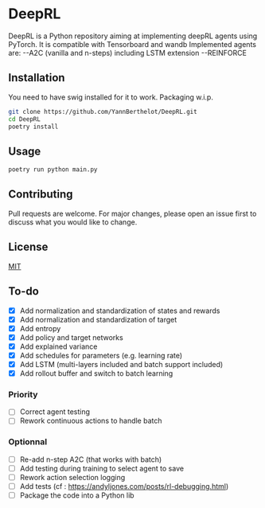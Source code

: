 # DeepRL

DeepRL is a Python repository aiming at implementing deepRL agents using PyTorch. It is compatible with Tensorboard and wandb
Implemented agents are:
--A2C (vanilla and n-steps) including LSTM extension
--REINFORCE

## Installation

You need to have swig installed for it to work.
Packaging w.i.p.

```bash
git clone https://github.com/YannBerthelot/DeepRL.git
cd DeepRL
poetry install
```

## Usage

```bash
poetry run python main.py
```

## Contributing

Pull requests are welcome. For major changes, please open an issue first to discuss what you would like to change.

## License

[MIT](https://choosealicense.com/licenses/mit/)

## To-do

- [x] Add normalization and standardization of states and rewards
- [x] Add normalization and standardization of target
- [x] Add entropy
- [x] Add policy and target networks
- [x] Add explained variance
- [x] Add schedules for parameters (e.g. learning rate)
- [x] Add LSTM (multi-layers included and batch support included)
- [x] Add rollout buffer and switch to batch learning

### Priority

- [ ] Correct agent testing
- [ ] Rework continuous actions to handle batch

### Optionnal

- [ ] Re-add n-step A2C (that works with batch)
- [ ] Add testing during training to select agent to save
- [ ] Rework action selection logging
- [ ] Add tests (cf : https://andyljones.com/posts/rl-debugging.html)
- [ ] Package the code into a Python lib
